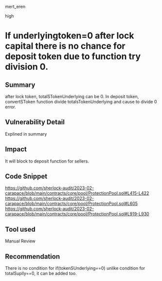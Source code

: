 mert_eren

high

# If underlyingtoken=0 after lock capital there is no chance for deposit token due to function try division 0.

## Summary
after lock token, totalSTokenUnderlying can be 0. In deposit token, convertSToken function divide totalsTokenUnderlying and cause to divide 0 error.
## Vulnerability Detail
Explined in summary
## Impact
It will block to deposit function for sellers.
## Code Snippet
https://github.com/sherlock-audit/2023-02-carapace/blob/main/contracts/core/pool/ProtectionPool.sol#L415-L422
https://github.com/sherlock-audit/2023-02-carapace/blob/main/contracts/core/pool/ProtectionPool.sol#L605
https://github.com/sherlock-audit/2023-02-carapace/blob/main/contracts/core/pool/ProtectionPool.sol#L919-L930
## Tool used

Manual Review

## Recommendation
There is no condition for if(tokenSUnderlying==0)  unlike condition for totalSuplly==0, it can be added too.